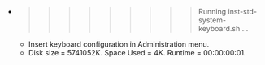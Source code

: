* >>>>>>>>> Running inst-std-system-keyboard.sh ...
  * Insert keyboard configuration in Administration menu.
  * Disk size = 5741052K. Space Used = 4K. Runtime = 00:00:00:01.
